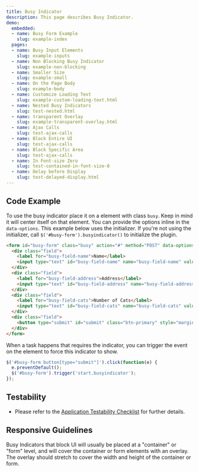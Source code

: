 ```yaml
---
title: Busy Indicator
description: This page describes Busy Indicator.
demo:
  embedded:
  - name: Busy Form Example
    slug: example-index
  pages:
  - name: Busy Input Elements
    slug: example-inputs
  - name: Non Blocking Busy Indicator
    slug: example-non-blocking
  - name: Smaller Size
    slug: example-small
  - name: On the Page Body
    slug: example-body
  - name: Customize Loading Text
    slug: example-custom-loading-text.html
  - name: Nested Busy Indicators
    slug: test-nested.html
  - name: transparent Overlay
    slug: example-transparent-overlay.html
  - name: Ajax Calls
    slug: test-ajax-calls
  - name: Block Entire UI
    slug: test-ajax-calls
  - name: Block Specific Area
    slug: test-ajax-calls
  - name: In Font-size Zero
    slug: test-contained-in-font-size-0
  - name: Delay before Display
    slug: test-delayed-display.html
---
```


## Code Example

To use the busy indicator place it on a element with class `busy`. Keep in mind it will center itself on that element.
You can provide the options inline in the `data-options`. This example below uses the initializer. If you're not using the initializer, call `$('#busy-form').busyindicator()` to initialize the plugin.

```html
<form id="busy-form" class="busy" action="#" method="POST" data-options="{ 'displayDelay': 100, 'timeToComplete': 4000 }">
  <div class="field">
    <label for="busy-field-name">Name</label>
    <input type="text" id="busy-field-name" name="busy-field-name" value="" />
  </div>
  <div class="field">
    <label for="busy-field-address">Address</label>
    <input type="text" id="busy-field-address" name="busy-field-address" value="" />
  </div>
  <div class="field">
    <label for="busy-field-cats">Number of Cats</label>
    <input type="text" id="busy-field-cats" name="busy-field-cats" value="" />
  </div>
  <div class="field">
    <button type="submit" id="submit" class="btn-primary" style="margin-left: 3px">Submit</button>
  </div>
</form>

```

When a task happens that requires the indicator, you can trigger the event on the element to force this indicator to show.

```javascript
$('#busy-form button[type="submit"]').click(function(e) {
  e.preventDefault();
  $('#busy-form').trigger('start.busyindicator');
});

```

## Testability

- Please refer to the [Application Testability Checklist](https://design.infor.com/resources/application-testability-checklist) for further details.

## Responsive Guidelines

Busy Indicators that block UI will usually be placed at a "container" or "form" level, and will cover the container or form elements with an overlay. The overlay should stretch to cover the width and height of the container or form.
